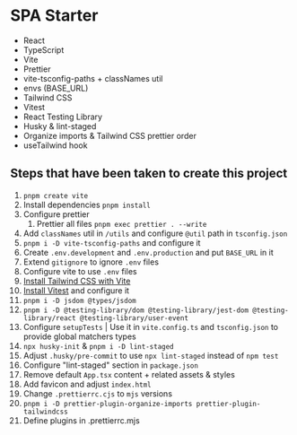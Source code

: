 # SPA Starter

- React
- TypeScript
- Vite
- Prettier
- vite-tsconfig-paths + classNames util
- envs (BASE_URL)
- Tailwind CSS
- Vitest
- React Testing Library
- Husky & lint-staged
- Organize imports & Tailwind CSS prettier order
- useTailwind hook

## Steps that have been taken to create this project

1. `pnpm create vite`
1. Install dependencies `pnpm install`
1. Configure prettier
   1. Prettier all files `pnpm exec prettier . --write`
1. Add `classNames` util in `/utils` and configure `@util` path in `tsconfig.json`
1. `pnpm i -D vite-tsconfig-paths` and configure it
1. Create `.env.development` and `.env.production` and put `BASE_URL` in it
1. Extend `gitignore` to ignore `.env` files
1. Configure vite to use `.env` files
1. [Install Tailwind CSS with Vite](https://tailwindcss.com/docs/guides/vite)
1. [Install Vitest](https://vitest.dev/guide/#adding-vitest-to-your-project) and configure it
1. `pnpm i -D jsdom @types/jsdom`
1. `pnpm i -D @testing-library/dom @testing-library/jest-dom @testing-library/react @testing-library/user-event`
1. Configure `setupTests` | Use it in `vite.config.ts` and `tsconfig.json` to provide global matchers types
1. `npx husky-init` & `pnpm i -D lint-staged`
1. Adjust `.husky/pre-commit` to use `npx lint-staged` instead of `npm test`
1. Configure "lint-staged" section in `package.json`
1. Remove default `App.tsx` content + related assets & styles
1. Add favicon and adjust `index.html`
1. Change `.prettierrc.cjs` to `mjs` versions
1. `pnpm i -D prettier-plugin-organize-imports prettier-plugin-tailwindcss`
1. Define plugins in .prettierrc.mjs
